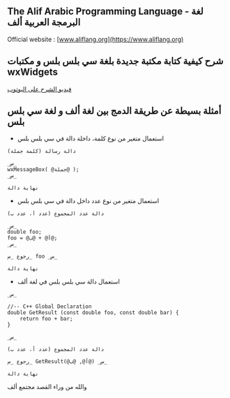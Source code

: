 The Alif Arabic Programming Language - لغة البرمجة العربية ألف
---------

Official website : [www.aliflang.org](https://www.aliflang.org)

شرح كيفية كتابة مكتبة جديدة بلغة سي بلس بلس و مكتبات wxWidgets
---------

[فيديو الشرح على اليوتوب](https://youtu.be/IEt_cXtx3Vw)

أمثلة بسيطة عن طريقة الدمج بين لغة ألف و لغة سي بلس بلس
---------

*  استعمال متغير من نوع كلمة، داخلة دالة في سي بلس بلس

```
دالة رسالة (كلمة جملة)

_س_
wxMessageBox( @جملة@ );
_س_

نهاية دالة
```

*  استعمال متغير من نوع عدد داخل دالة في سي بلس بلس

```
دالة عدد المجموع (عدد أ، عدد ب)

_س_
double foo;
foo = @أ@ + @ب@;
_س_

رجوع _س_ foo _س_

نهاية دالة
```

*  استعمال دالة سي بلس بلس في لغة ألف

```
_س_

//-- C++ Global Declaration
double GetResult (const double foo, const double bar) {
	return foo + bar;
}

_س_

دالة عدد المجموع (عدد أ، عدد ب)

رجوع _س_ GetResult(@أ@, @ب@) _س_

نهاية دالة
```

والله من وراء القصد
مجتمع ألف

